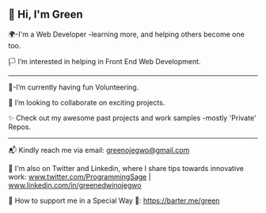 <h2 font-style="Verdana">👋 Hi, I'm Green</h2>

🌍-I'm a Web Developer -learning more, and helping others become one too.

🏳️ I’m interested in helping in Front End Web Development.

<hr>

🤗-I’m currently having fun Volunteering.

💞️ I’m looking to collaborate on exciting projects.

✨ Check out my awesome past projects and work samples -mostly 'Private' Repos. 

<hr>

📬 Kindly reach me via email: greenojegwo@gmail.com
                          
📜 I'm also on Twitter and Linkedin, where I share tips towards innovative work: www.twitter.com/ProgrammingSage | www.linkedin.com/in/greenedwinojegwo

💝 How to support me in a Special Way 🦋: https://barter.me/green


